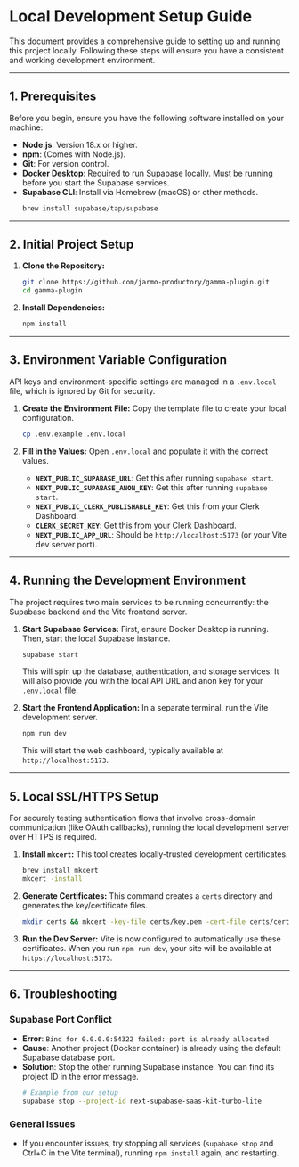 # Local Development Setup Guide

This document provides a comprehensive guide to setting up and running this project locally. Following these steps will ensure you have a consistent and working development environment.

---

## 1. Prerequisites

Before you begin, ensure you have the following software installed on your machine:

- **Node.js**: Version 18.x or higher.
- **npm**: (Comes with Node.js).
- **Git**: For version control.
- **Docker Desktop**: Required to run Supabase locally. Must be running before you start the Supabase services.
- **Supabase CLI**: Install via Homebrew (macOS) or other methods.
  ```bash
  brew install supabase/tap/supabase
  ```

---

## 2. Initial Project Setup

1.  **Clone the Repository:**

    ```bash
    git clone https://github.com/jarmo-productory/gamma-plugin.git
    cd gamma-plugin
    ```

2.  **Install Dependencies:**
    ```bash
    npm install
    ```

---

## 3. Environment Variable Configuration

API keys and environment-specific settings are managed in a `.env.local` file, which is ignored by Git for security.

1.  **Create the Environment File:**
    Copy the template file to create your local configuration.

    ```bash
    cp .env.example .env.local
    ```

2.  **Fill in the Values:**
    Open `.env.local` and populate it with the correct values.
    - **`NEXT_PUBLIC_SUPABASE_URL`**: Get this after running `supabase start`.
    - **`NEXT_PUBLIC_SUPABASE_ANON_KEY`**: Get this after running `supabase start`.
    - **`NEXT_PUBLIC_CLERK_PUBLISHABLE_KEY`**: Get this from your Clerk Dashboard.
    - **`CLERK_SECRET_KEY`**: Get this from your Clerk Dashboard.
    - **`NEXT_PUBLIC_APP_URL`**: Should be `http://localhost:5173` (or your Vite dev server port).

---

## 4. Running the Development Environment

The project requires two main services to be running concurrently: the Supabase backend and the Vite frontend server.

1.  **Start Supabase Services:**
    First, ensure Docker Desktop is running. Then, start the local Supabase instance.

    ```bash
    supabase start
    ```

    This will spin up the database, authentication, and storage services. It will also provide you with the local API URL and anon key for your `.env.local` file.

2.  **Start the Frontend Application:**
    In a separate terminal, run the Vite development server.
    ```bash
    npm run dev
    ```
    This will start the web dashboard, typically available at `http://localhost:5173`.

---

## 5. Local SSL/HTTPS Setup

For securely testing authentication flows that involve cross-domain communication (like OAuth callbacks), running the local development server over HTTPS is required.

1.  **Install `mkcert`:**
    This tool creates locally-trusted development certificates.

    ```bash
    brew install mkcert
    mkcert -install
    ```

2.  **Generate Certificates:**
    This command creates a `certs` directory and generates the key/certificate files.

    ```bash
    mkdir certs && mkcert -key-file certs/key.pem -cert-file certs/cert.pem localhost 127.0.0.1 ::1
    ```

3.  **Run the Dev Server:**
    Vite is now configured to automatically use these certificates. When you run `npm run dev`, your site will be available at `https://localhost:5173`.

---

## 6. Troubleshooting

### Supabase Port Conflict

- **Error**: `Bind for 0.0.0.0:54322 failed: port is already allocated`
- **Cause**: Another project (Docker container) is already using the default Supabase database port.
- **Solution**: Stop the other running Supabase instance. You can find its project ID in the error message.
  ```bash
  # Example from our setup
  supabase stop --project-id next-supabase-saas-kit-turbo-lite
  ```

### General Issues

- If you encounter issues, try stopping all services (`supabase stop` and Ctrl+C in the Vite terminal), running `npm install` again, and restarting.
